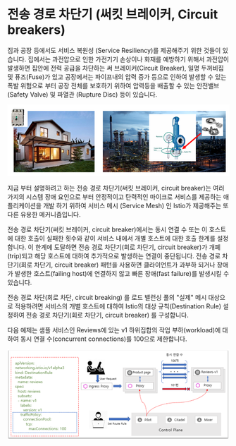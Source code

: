 # 전송 경로 차단기 \(써킷 브레이커, Circuit breakers\)

집과 공장 등에서도 서비스 복원성 \(Service Resiliency\)를 제공해주기 위한 것들이 있습니다. 집에서는 과전압으로 인한 가전기기 손상이나 화재를 예방하기 위해서 과전압이 발생하면 집안에 전력 공급을 차단하는 써 브레이커\(Circuit Breaker\), 일명 두꺼비집 및 퓨즈\(Fuse\)가 있고 공장에서는 파이프내의 압력 증가 등으로 인하여 발생할 수 있는 폭발 위험으로 부터 공장 전체를 보호하기 위하여 압력등을 배출할 수 있는 안전밸브\(Safety Valve\) 및 파열관 \(Rupture Disc\) 등이 있습니다. 

![\(&#xC88C;\) &#xAC00;&#xC815;&#xB0B4;&#xC758; &#xC368;&#xD0B7; &#xBE0C;&#xB808;&#xC774;&#xCEE4;, \(&#xC6B0;\) &#xACF5;&#xC7A5;&#xB0B4;&#xC5D0; &#xC124;&#xCE58;&#xB418;&#xC5B4; &#xC788;&#xB294; &#xC548;&#xC804;&#xBC38;&#xBE0C; &#xBC0F; &#xD30C;&#xC5F4;&#xAD00;](../.gitbook/assets/20200408_203529.png)

지금 부터 설명하려고 하는 전송 경로 차단기\(써킷 브레이커, circuit breaker\)는 여러 가지의 시스템 장애 요인으로 부터 안정적이고 탄력적인 마이크로 서비스를 제공하는 애플리케이션을 개발 하기 위하여 서비스 메시 \(Service Mesh\) 인 Istio가 제공해주는 또 다른 유용한 메커니즘입니다.

전송 경로 차단기\(써킷 브레이커, circuit breaker\)에서는 동시 연결 수 또는 이 호스트에 대한 호출이 실패한 횟수와 같이 서비스 내에서 개별 호스트에 대한 호출 한계를 설정합니다. 이 한계에 도달하면 전송 경로 차단기\(회로 차단기, circuit breaker\)가 개폐\(trip\)되고 해당 호스트에 대하여 추가적으로 발생하는 연결이 중단됩니다. 전송 경로 차단기\(회로 차단기, circuit breaker\) 패턴을 사용하면 클라이언트가 과부하 되거나 장애가 발생한 호스트\(failing host\)에 연결하지 않고 빠른 장애\(fast failure\)를 발생시킬 수 있습니다.

전송 경로 차단\(회로 차단, circuit breaking\) 를 로드 밸런싱 풀의 "실제" 메시 대상으로 적용하려면 서비스의 개별 호스트에 대하여 Istio의 대상 규칙\(Destination Rule\) 설정하여 전송 경로 차단기\(회로 차단기, circuit breaker\) 를 구성합니다.

다음 예제는 샘플 서비스인 Reviews에 있는 v1 하위집합의 작업 부하\(workload\)에 대하여 동시 연결 수\(concurrent connections\)를 100으로 제한합니다.

![\[&#xADF8;&#xB9BC;\] &#xC804;&#xC1A1; &#xACBD;&#xB85C; &#xCC28;&#xB2E8;&#xAE30; \(&#xD68C;&#xB85C; &#xCC28;&#xB2E8;&#xAE30;, Circuit breakers\)](../.gitbook/assets/circuit_breaker_ex.png)

### 

